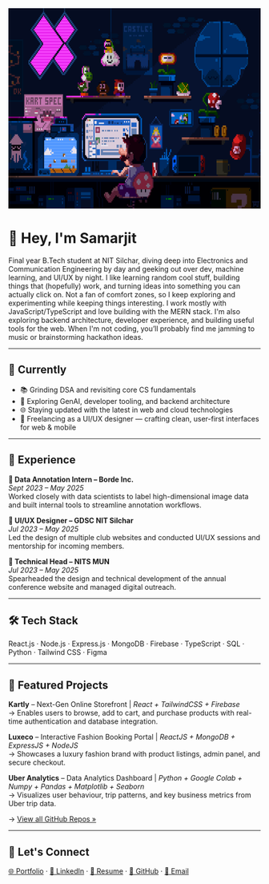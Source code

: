 <img src="https://raw.githubusercontent.com/HackerOSK/HackerOSK/refs/heads/main/225813708-98b745f2-7d22-48cf-9150-083f1b00d6c9.gif" height="400" width="800" />

# 👋 Hey, I'm Samarjit

Final year B.Tech student at NIT Silchar, diving deep into Electronics and Communication Engineering by day and geeking out over dev, machine learning, and UI/UX by night. I like learning random cool stuff, building things that (hopefully) work, and turning ideas into something you can actually click on. Not a fan of comfort zones, so I keep exploring and experimenting while keeping things interesting.
I work mostly with JavaScript/TypeScript and love building with the MERN stack. I'm also exploring backend architecture, developer experience, and building useful tools for the web. When I'm not coding, you’ll probably find me jamming to music or brainstorming hackathon ideas.

---

## 📌 Currently

- 📚 Grinding DSA and revisiting core CS fundamentals  
- 🧠 Exploring GenAI, developer tooling, and backend architecture  
- 🌐 Staying updated with the latest in web and cloud technologies  
- 🎨 Freelancing as a UI/UX designer — crafting clean, user-first interfaces for web & mobile

---

## 💼 Experience

**🔹 Data Annotation Intern – Borde Inc.**  
_Sept 2023 – May 2025_  
Worked closely with data scientists to label high-dimensional image data and built internal tools to streamline annotation workflows.

**🔹 UI/UX Designer – GDSC NIT Silchar**  
_Jul 2023 – May 2025_  
Led the design of multiple club websites and conducted UI/UX sessions and mentorship for incoming members.

**🔹 Technical Head – NITS MUN**  
_Jul 2023 – May 2025_  
Spearheaded the design and technical development of the annual conference website and managed digital outreach.

---

## 🛠 Tech Stack


React.js · Node.js · Express.js · MongoDB · Firebase · TypeScript · SQL · Python · Tailwind CSS · Figma

---

## 🚀 Featured Projects

**Kartly** – Next-Gen Online Storefront | 
_React + TailwindCSS + Firebase_  
→ Enables users to browse, add to cart, and purchase products with real-time authentication and database integration.

**Luxeco** – Interactive Fashion Booking Portal | 
_ReactJS + MongoDB + ExpressJS + NodeJS_  
→ Showcases a luxury fashion brand with product listings, admin panel, and secure checkout.

**Uber Analytics** – Data Analytics Dashboard | 
_Python + Google Colab + Numpy + Pandas + Matplotlib + Seaborn_  
→ Visualizes user behaviour, trip patterns, and key business metrics from Uber trip data.

→ [View all GitHub Repos »](https://github.com/Samarjit25?tab=repositories)

---

## 🤝 Let's Connect
[🌐 Portfolio](https://samarjit25.github.io/portfolio/) · [💼 LinkedIn](https://www.linkedin.com/in/samarjit-roy-368071257/) · [📄 Resume](https://drive.google.com/file/d/1jCriPMCDCpomAkNrKFLkU4NrxL2T1ucn/view?usp=drive_link) · [🐙 GitHub](https://github.com/Samarjit25) · [📧 Email](mailto:samarjitroy025@gmail.com)

